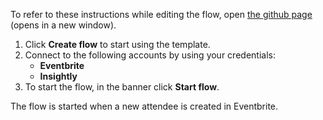 To refer to these instructions while editing the flow, open [the github page](Sync%20new%20attendee%20from%20Eventbrite%20to%20lead%20in%20Insightly_instructions.md) (opens in a new window).

1.	Click **Create flow** to start using the template.
2.	Connect to the following accounts by using your credentials:
    - **Eventbrite** 
	- **Insightly**
3.	To start the flow, in the banner click **Start flow**.

The flow is started when a new attendee is created in Eventbrite.
